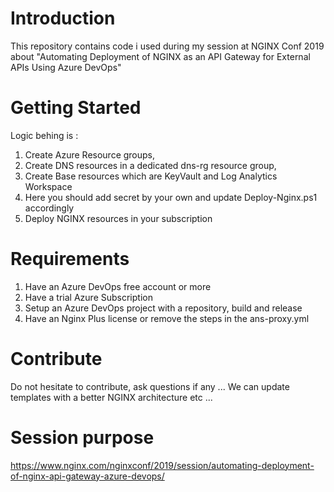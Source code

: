 # Introduction 
This repository contains code i used during my session at NGINX Conf 2019 about "Automating Deployment of NGINX as an API Gateway for External APIs Using Azure DevOps"

# Getting Started
Logic behing is :
1.	Create Azure Resource groups,
2.	Create DNS resources in a dedicated dns-rg resource group,
3.	Create Base resources which are KeyVault and Log Analytics Workspace
4.  Here you should add secret by your own and update Deploy-Nginx.ps1 accordingly
4.	Deploy NGINX resources in your subscription

# Requirements
1. Have an Azure DevOps free account or more
2. Have a trial Azure Subscription
3. Setup an Azure DevOps project with a repository, build and release
4. Have an Nginx Plus license or remove the steps in the ans-proxy.yml

# Contribute
Do not hesitate to contribute, ask questions if any ...
We can update templates with a better NGINX architecture etc ...

# Session purpose
https://www.nginx.com/nginxconf/2019/session/automating-deployment-of-nginx-api-gateway-azure-devops/

